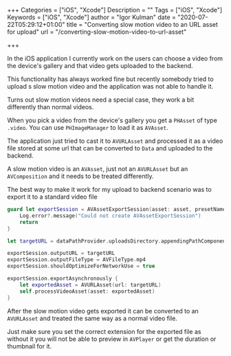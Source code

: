 +++
Categories = ["iOS", "Xcode"]
Description = ""
Tags = ["iOS", "Xcode"]
Keywords = ["iOS", "Xcode"]
author = "Igor Kulman"
date = "2020-07-22T05:29:12+01:00"
title = "Converting slow motion video to an URL asset for upload"
url = "/converting-slow-motion-video-to-url-asset"

+++

In the iOS application I currently work on the users can choose a video from the device's gallery and that video gets uploaded to the backend. 

This functionality has always worked fine but recently somebody tried to upload s slow motion video and the application was not able to handle it. 

Turns out slow motion videos need a special case, they work a bit differently than normal videos.

When you pick a video from the device's gallery you get a `PHAsset` of type `.video`. You can use `PHImageManager` to load it as `AVAsset`.

The application just tried to cast it to `AVURLAsset` and processed it as a video file stored at some url that can be converted to `Data` and uploaded to the backend. 

A slow motion video is an `AVAsset`, just not an `AVURLAsset` but an `AVComposition` and it needs to be treated differently. 

The best way to make it work for my upload to backend scenario was to export it to a standard video file

```swift
guard let exportSession = AVAssetExportSession(asset: asset, presetName: AVAssetExportPresetMediumQuality) else {
    Log.error?.message("Could not create AVAssetExportSession")
    return
}

let targetURL = dataPathProvider.uploadsDirectory.appendingPathComponent("\(UUID().uuidString).mp4")

exportSession.outputURL = targetURL
exportSession.outputFileType = AVFileType.mp4
exportSession.shouldOptimizeForNetworkUse = true

exportSession.exportAsynchronously {
    let exportedAsset = AVURLAsset(url: targetURL)
    self.processVideoAsset(asset: exportedAsset)
}
```

After the slow motion video gets exported it can be converted to an `AVURLAsset` and treated the same way as a normal video file.

<!--more-->

Just make sure you set the correct extension for the exported file as without it you will not be able to preview in `AVPlayer` or get the duration or thumbnail for it.
